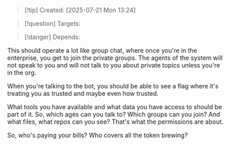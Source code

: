 
>[!tip] Created: [2025-07-21 Mon 13:24]

>[!question] Targets: 

>[!danger] Depends: 

This should operate a lot like group chat, where once you're in the enterprise, you get to join the private groups. The agents of the system will not speak to you and will not talk to you about private topics unless you're in the org. 

When you're talking to the bot, you should be able to see a flag where it's treating you as trusted and maybe even how trusted. 

What tools you have available and what data you have access to should be part of it. So, which ages can you talk to? Which groups can you join? And what files, what repos can you see? That's what the permissions are about. 

So, who's paying your bills? Who covers all the token brewing? 